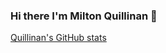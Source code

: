 ### Hi there I'm Milton Quillinan 👋

<!--
**Quillinan/Quillinan** is a ✨ _special_ ✨ repository because its `README.md` (this file) appears on your GitHub profile.

Here are some ideas to get you started:

- 🔭 I’m currently working on ...
- 🌱 I’m currently learning ...
- 👯 I’m looking to collaborate on ...
- 🤔 I’m looking for help with ...
- 💬 Ask me about ...
- 📫 How to reach me: ...
- 😄 Pronouns: ...
- ⚡ Fun fact: ...
-->

[Quillinan's GitHub stats](https://github-readme-stats-git-masterrstaa-rickstaa.vercel.app/api?username={username})

